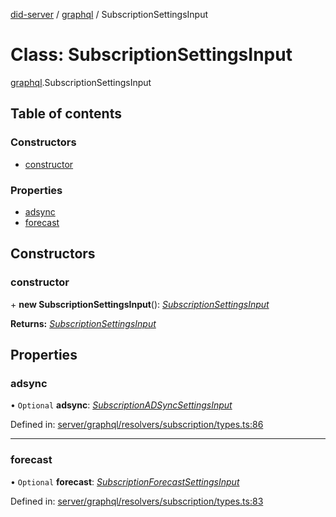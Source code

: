 [did-server](../README.md) / [graphql](../modules/graphql.md) / SubscriptionSettingsInput

# Class: SubscriptionSettingsInput

[graphql](../modules/graphql.md).SubscriptionSettingsInput

## Table of contents

### Constructors

- [constructor](graphql.subscriptionsettingsinput.md#constructor)

### Properties

- [adsync](graphql.subscriptionsettingsinput.md#adsync)
- [forecast](graphql.subscriptionsettingsinput.md#forecast)

## Constructors

### constructor

\+ **new SubscriptionSettingsInput**(): [*SubscriptionSettingsInput*](graphql.subscriptionsettingsinput.md)

**Returns:** [*SubscriptionSettingsInput*](graphql.subscriptionsettingsinput.md)

## Properties

### adsync

• `Optional` **adsync**: [*SubscriptionADSyncSettingsInput*](graphql.subscriptionadsyncsettingsinput.md)

Defined in: [server/graphql/resolvers/subscription/types.ts:86](https://github.com/Puzzlepart/did/blob/dev/server/graphql/resolvers/subscription/types.ts#L86)

___

### forecast

• `Optional` **forecast**: [*SubscriptionForecastSettingsInput*](graphql.subscriptionforecastsettingsinput.md)

Defined in: [server/graphql/resolvers/subscription/types.ts:83](https://github.com/Puzzlepart/did/blob/dev/server/graphql/resolvers/subscription/types.ts#L83)
